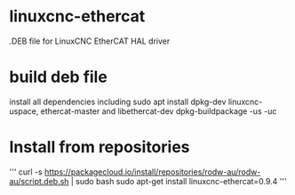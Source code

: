 # linuxcnc-ethercat
.DEB file for LinuxCNC EtherCAT HAL driver

# build deb file
install all dependencies including
sudo apt install dpkg-dev linuxcnc-uspace, ethercat-master and libethercat-dev
dpkg-buildpackage -us -uc

# Install from repositories
'''
curl -s https://packagecloud.io/install/repositories/rodw-au/rodw-au/script.deb.sh | sudo bash
sudo apt-get install linuxcnc-ethercat=0.9.4
'''  
